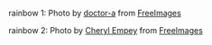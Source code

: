 rainbow 1: Photo by <a href="/photographer/doctor-a-53675">doctor-a</a> from <a href="https://freeimages.com/">FreeImages</a>

rainbow 2: Photo by <a href="/photographer/cempey-44071">Cheryl Empey</a> from <a href="https://freeimages.com/">FreeImages</a>